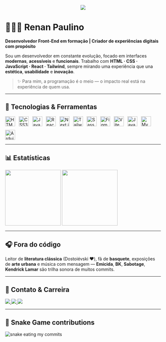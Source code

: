 <p align="center">
  <img src="https://readme-typing-svg.demolab.com/?lines=Olá,+eu+sou+o+Renan+Paulino!;Desenvolvedor+Front-End+em+formação.;Apaixonado+por+UI/UX+e+projetos+com+propósito.&center=true&width=1000&height=45&font=Fira%20Code&pause=1000&color=FFA500&vCenter=true" />
</p>

# 🧑🏽‍💻 Renan Paulino

**Desenvolvedor Front-End em formação | Criador de experiências digitais com propósito**

Sou um desenvolvedor em constante evolução, focado em interfaces **modernas**, **acessíveis** e **funcionais**. Trabalho com **HTML · CSS · JavaScript · React · Tailwind**, sempre mirando uma experiência que una **estética**, **usabilidade** e **inovação**.

> ✨ Para mim, a programação é o meio — o impacto real está na experiência de quem usa.

---

## 🧰 Tecnologias & Ferramentas

<div style="display:flex;flex-wrap:wrap;gap:12px">

<img src="https://cdn.jsdelivr.net/gh/devicons/devicon@latest/icons/html5/html5-original.svg" title="HTML5" width="32"/>
<img src="https://cdn.jsdelivr.net/gh/devicons/devicon@latest/icons/css3/css3-original.svg" title="CSS3" width="32"/>
<img src="https://cdn.jsdelivr.net/gh/devicons/devicon@latest/icons/javascript/javascript-original.svg" title="JavaScript" width="32"/>
<img src="https://cdn.jsdelivr.net/gh/devicons/devicon@latest/icons/react/react-original.svg" title="React" width="32"/>
<img src="https://cdn.jsdelivr.net/gh/devicons/devicon@latest/icons/nextjs/nextjs-original.svg" title="Next.js" width="32"/>
<img src="https://cdn.jsdelivr.net/gh/devicons/devicon@latest/icons/tailwindcss/tailwindcss-original.svg" title="Tailwind CSS" width="32"/>
<img src="https://cdn.jsdelivr.net/gh/devicons/devicon@latest/icons/sass/sass-original.svg" title="Sass" width="32"/>
<img src="https://cdn.jsdelivr.net/gh/devicons/devicon@latest/icons/figma/figma-original.svg" title="Figma" width="32"/>
<img src="https://cdn.jsdelivr.net/gh/devicons/devicon@latest/icons/vitejs/vitejs-original.svg" title="Vite" width="32"/>
<img src="https://cdn.jsdelivr.net/gh/devicons/devicon@latest/icons/java/java-original.svg" title="Java" width="32"/>
<img src="https://cdn.jsdelivr.net/gh/devicons/devicon@latest/icons/mysql/mysql-original-wordmark.svg" title="MySQL" width="32"/>
<img src="https://cdn.jsdelivr.net/gh/devicons/devicon@latest/icons/arduino/arduino-original.svg" title="Arduino" width="32"/>

</div>

---

## 📊 Estatísticas

<p align="left">
  <img height="180em" src="https://github-readme-stats-sigma-five.vercel.app/api?username=devRenanPaulino&show_icons=true&theme=tokyonight&locale=pt-br&hide_title=true" />
  <img height="180em" src="https://github-readme-stats.vercel.app/api/top-langs/?username=devRenanPaulino&theme=tokyonight&layout=compact&langs_count=6&hide_title=true" />
</p>

---

## 🎧 Fora do código

Leitor de **literatura clássica** (Dostoiévski ❤️), fã de **basquete**, exposições de **arte urbana** e música com mensagem — **Emicida**, **BK**, **Sabotage**, **Kendrick Lamar** são trilha sonora de muitos commits.

---

## 🤝 Contato & Carreira

<a href="https://www.linkedin.com/in/renansilvapaulino" target="_blank">
  <img src="www.linkedin.com/in/renansilvapaulino" />
</a>
<a href="https://github.com/devRenanPaulino" target="_blank">
  <img src="https://img.shields.io/badge/GitHub-000?style=for-the-badge&logo=github&logoColor=white" />
</a>
<a href="https://devrenanpaulino.github.io/Mapa-de-Carreira/" target="_blank">
  <img src="https://img.shields.io/badge/Mapa%20de%20Carreira-FFA500?style=for-the-badge&logo=target&logoColor=white" />
</a>

---

## 🐍 Snake Game contributions

<img src="https://github.com/devRenanPaulino/devRenanPaulino/blob/output/github-contribution-grid-snake.svg" alt="snake eating my commits">
